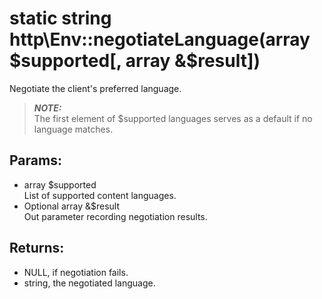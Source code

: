 # static string http\Env::negotiateLanguage(array $supported[, array &$result])

Negotiate the client's preferred language.

> ***NOTE:***  
> The first element of $supported languages serves as a default if no language matches.

## Params:

* array $supported  
  List of supported content languages.
* Optional array &$result  
  Out parameter recording negotiation results.
  
## Returns:

* NULL, if negotiation fails.
* string, the negotiated language.
